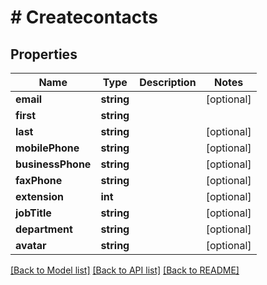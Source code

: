 # # Createcontacts

## Properties

Name | Type | Description | Notes
------------ | ------------- | ------------- | -------------
**email** | **string** |  | [optional]
**first** | **string** |  |
**last** | **string** |  | [optional]
**mobilePhone** | **string** |  | [optional]
**businessPhone** | **string** |  | [optional]
**faxPhone** | **string** |  | [optional]
**extension** | **int** |  | [optional]
**jobTitle** | **string** |  | [optional]
**department** | **string** |  | [optional]
**avatar** | **string** |  | [optional]

[[Back to Model list]](../../README.md#models) [[Back to API list]](../../README.md#endpoints) [[Back to README]](../../README.md)
